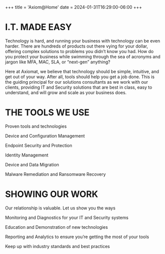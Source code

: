 +++
title = 'Axiom@Home'
date = 2024-01-31T16:29:00-06:00
+++
# I.T. MADE EASY
Technology is hard, and running your business with technology can be even harder.  There are hundreds of products out there vying for your dollar, offering complex solutions to problems you didn’t know you had.  How do you protect your business while swimming through the sea of acronyms and jargon like MFA, MAC, SLA, or “next-gen” anything?

Here at Axiomat, we believe that technology should be simple, intuitive, and get out of your way.  After all, tools should help you get a job done.  This is the guiding principal for our solutions consultants as we work with our clients, providing IT and Security solutions that are best in class, easy to understand, and will grow and scale as your business does.

# THE TOOLS WE USE
Proven tools and technologies

Device and Configuration Management

Endpoint Security and Protection

Identity Management

Device and Data Migration

Malware Remediation and Ransomware Recovery

# SHOWING OUR WORK
Our relationship is valuable.  Let us show you the ways

Monitoring and Diagnostics for your IT and Security systems

Education and Demonstration of new technologies

Reporting and Analytics to ensure you’re getting the most of your tools

Keep up with industry standards and best practices